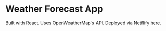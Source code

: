 # Weather Forecast App

Built with React. Uses OpenWeatherMap's API. Deployed via Netflify [here](https://havamaana.netlify.com/).

